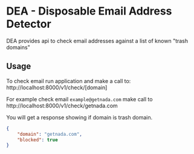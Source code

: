 # DEA - Disposable Email Address Detector

DEA provides api to check email addresses against a list of known "trash domains"

## Usage

To check email run application and make a call to: http://localhost:8000/v1/check/[domain]

For example check email `example@getnada.com` make call to http://localhost:8000/v1/check/getnada.com

You will get a response showing if domain is trash domain.

```json
{
    "domain": "getnada.com",
    "blocked": true
}
```
